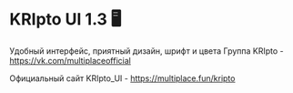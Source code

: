 # KRIpto UI 1.3 🖥
Удобный интерфейс, приятный дизайн, шрифт и цвета
Группа KRIpto - https://vk.com/multiplaceofficial

Официальный сайт KRIpto_UI - https://multiplace.fun/kripto
